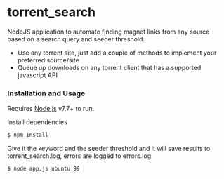 # torrent_search

NodeJS application to automate finding magnet links from any source based on a search query and seeder threshold.

  - Use any torrent site, just add a couple of methods to implement your preferred source/site
  - Queue up downloads on any torrent client that has a supported javascript API
  
 ### Installation and Usage

Requires [Node.js](https://nodejs.org/) v7.7+ to run.

Install dependencies
```sh
$ npm install
```
Give it the keyword and the seeder threshold and it will save results to torrent_search.log, errors are logged to errors.log
```sh
$ node app.js ubuntu 99 
```